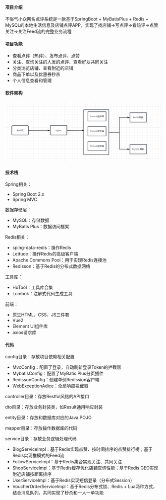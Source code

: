 #### 项目介绍
不俗气小众网名点评系统是一款基于SpringBoot + MyBatisPlus + Redis + MySQL的本地生活信息及店铺点评APP，实现了找店铺=>写点评=>看热评=>点赞关注=>关注Feed流的完整业务流程

#### 项目功能
- 查看点评（热评）、发布点评、点赞
- 关注、查询关注的人发的点评、查看好友共同关注
- 分类浏览店铺、查看附近的店铺
- 商品下单以及优惠券秒杀
- 个人信息查看和管理

#### 软件架构
![输入图片说明](src/test/java/com/Qgchun/image.png)

#### 技术栈
Spring相关：
- Spring Boot 2.x
- Spring MVC

数据存储层：
- MySQL：存储数据
- MyBatis Plus：数据访问框架

Redis相关：
- sping-data-redis：操作Redis
- Lettuce：操作Redis的高级客户端
- Apache Commons Pool：用于实现Redis连接池
- Redisson：基于Redis的分布式数据网络

工具库：
- HuTool：工具库合集
- Lombok：注解式代码生成工具

前端：
- 原生HTML、CSS、JS三件套
- Vue2
- Element UI组件库
- axios请求库

#### 代码
config目录：存放项目依赖相关配置
- MvcConfig：配置了登录，自动刷新登录Token的拦截器
- MybatisConfig：配置了MyBatis Plus分页插件
- RedissonConfig：创建单例Redission客户端
- WebExceptionAdice：全局响应拦截器

controller目录：存放Restful风格的API接口

dto目录：存放业务封装类，如Result通用响应封装

entity目录：存放和数据库对应的Java POJO

mapper目录：存放操作数据库的代码

service目录：存放业务逻辑处理代码

- BlogServiceImpl：基于Redis实现点赞、按时间排序的点赞排行榜；基于Redis实现推模式的Feed流
- FollowServiceImpl：基于Redis集合实现关注、共同关注
- ShopServiceImpl：基于Redis缓存优化店铺查询性能；基于Redis GEO实现附近店铺按距离排序
- UserServiceImpl：基于Redis实现短信登录（分布式Session）
- VoucherOrderServiceImpl：基于Redis分布式锁、Redis + Lua两种方式，结合消息队列，共同实现了秒杀和一人一单功能
